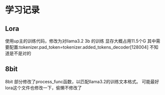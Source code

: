 # 学习记录   
## Lora
使用up主的训练代码，修改为对llama3.2 3b 的训练  显存大概占用11.5个G
其中需要配置:tokenizer.pad_token=tokenizer.added_tokens_decoder[128004]
不知道是不是对的 

## 8bit
8bit 部分修改了process_func函数，以匹配llama3.2的训练文本格式。
可能最好lora这个文件也修改一下，偷懒不修改了
